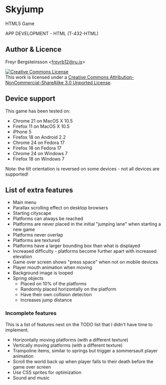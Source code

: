 # Skyjump

HTML5 Game

APP DEVELOPMENT - HTML (T-432-HTML)

## Author & Licence
 Freyr Bergsteinsson <<freyrb12@ru.is>>

<a rel="license" href="http://creativecommons.org/licenses/by-nc-sa/3.0/deed.en_US"><img alt="Creative Commons License" style="border-width:0" src="http://i.creativecommons.org/l/by-nc-sa/3.0/88x31.png" /></a><br />This work is licensed under a <a rel="license" href="http://creativecommons.org/licenses/by-nc-sa/3.0/deed.en_US">Creative Commons Attribution-NonCommercial-ShareAlike 3.0 Unported License</a>.

## Device support

This game has been tested on:

- Chrome 21 on MacOS X 10.5
- Firefox 11 on MacOS X 10.5
- iPhone 5
- Firefox 18 on Android 2.2
- Chrome 24 on Fedora 17
- Firefox 18 on Fedora 17
- Chrome 24 on Windows 7
- Firefox 18 on Windows 7

Note: the tilt orientation is reversed on some devices - not all devices are supported!

## List of extra features

- Main menu
- Parallax scrolling effect on desktop browsers
- Starting cityscape
- Platforms can always be reached
- Platforms are never placed in the initial "jumping lane" when starting a new game
- Platforms never overlap
- Platforms are textured
- Platforms have a larger bounding box than what is displayed
- Increased difficulty - platforms become further apart with increased elevation
- Game over screen shows "press space" when not on mobile devices
- Player mouth animation when moving
- Background image is looped
- Spring objects
  - Placed on 10% of the platforms
  - Randomly placed horizontally on the platform
  - Have their own collision detection
  - Increases jump distance

### Incomplete features

This is a list of features next on the TODO list that I didn't have time to implement.

- Horizontally moving platforms (with a different texture)
- Vertically moving platforms (with a different texture)
- Trampoline items, similar to springs but trigger a sommersault player animation
- Scroll the world back up when player falls to their death before the game over screen
- Use CSS sprites for optimization
- Sound and music
